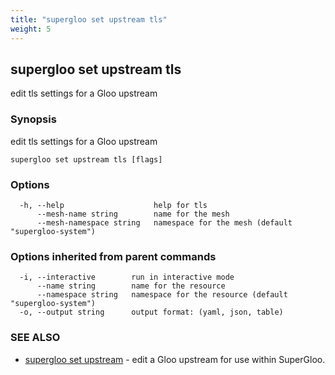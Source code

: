 ```yaml
---
title: "supergloo set upstream tls"
weight: 5
---
```

## supergloo set upstream tls

edit tls settings for a Gloo upstream

### Synopsis

edit tls settings for a Gloo upstream

```
supergloo set upstream tls [flags]
```

### Options

```
  -h, --help                    help for tls
      --mesh-name string        name for the mesh
      --mesh-namespace string   namespace for the mesh (default "supergloo-system")
```

### Options inherited from parent commands

```
  -i, --interactive        run in interactive mode
      --name string        name for the resource
      --namespace string   namespace for the resource (default "supergloo-system")
  -o, --output string      output format: (yaml, json, table)
```

### SEE ALSO

* [supergloo set upstream](../supergloo_set_upstream)	 - edit a Gloo upstream for use within SuperGloo.

